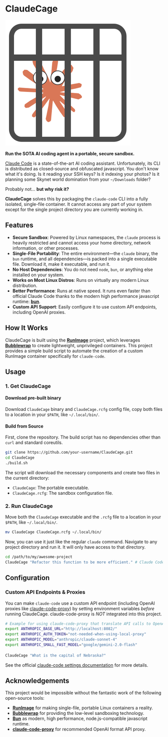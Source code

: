# ClaudeCage

![ClaudeCage Icon](icon.svg)

**Run the SOTA AI coding agent in a portable, secure sandbox.**

[Claude Code](https://github.com/anthropics/claude-code) is a state-of-the-art AI coding assistant. Unfortunately, its CLI is distributed as closed-source and obfuscated javascript. You don't know what it's doing. Is it reading your SSH keys? Is it indexing your photos? Is it planning some Skynet world domination from your `~/Downloads` folder?

Probably not... **but why risk it?**

**ClaudeCage** solves this by packaging the `claude-code` CLI into a fully isolated, single-file container. It cannot access any part of your system except for the single project directory you are currently working in.

## Features

- **Secure Sandbox**: Powered by Linux namespaces, the `claude` process is heavily restricted and cannot access your home directory, network information, or other processes.
- **Single-File Portability**: The entire environment—the `claude` binary, the `bun` runtime, and all dependencies—is packed into a single executable file. Download it, make it executable, and run it.
- **No Host Dependencies**: You do not need `node`, `bun`, or anything else installed on your system.
- **Works on Most Linux Distros**: Runs on virtually any modern Linux distribution.
- **Better Performance**: Runs at native speed. It runs even faster than official Claude Code thanks to the modern high performance javascript runtime: [**bun**](https://github.com/oven-sh/bun).
- **Custom API Support**: Easily configure it to use custom API endpoints, including OpenAI proxies.

## How It Works

ClaudeCage is built using the [**RunImage**](https://github.com/VHSgunzo/runimage) project, which leverages [**Bubblewrap**](https://github.com/containers/bubblewrap) to create lightweight, unprivileged containers. This project provides a simple build script to automate the creation of a custom RunImage container specifically for `claude-code`.

## Usage

### 1. Get ClaudeCage

#### Download pre-built binary

Download `ClaudeCage` binary and `ClaudeCage.rcfg` config file, copy both files to a location in your `$PATH`, like `~/.local/bin/`.

#### Build from Source

First, clone the repository. The build script has no dependencies other than `curl` and standard coreutils.

```bash
git clone https://github.com/your-username/ClaudeCage.git
cd ClaudeCage
./build.sh
```

The script will download the necessary components and create two files in the current directory:

- `ClaudeCage`: The portable executable.
- `ClaudeCage.rcfg`: The sandbox configuration file.

### 2. Run ClaudeCage

Move both the `ClaudeCage` executable and the `.rcfg` file to a location in your `$PATH`, like `~/.local/bin/`.

```bash
mv ClaudeCage ClaudeCage.rcfg ~/.local/bin/
```

Now, you can use it just like the regular `claude` command. Navigate to any project directory and run it. It will only have access to that directory.

```bash
cd /path/to/my/awesome-project
ClaudeCage "Refactor this function to be more efficient." # Claude Code now has access to this directory only
```

## Configuration

### Custom API Endpoints & Proxies

You can make `claude-code` use a custom API endpoint (including OpenAI proxies like [claude-code-proxy](https://github.com/fuergaosi233/claude-code-proxy)) by setting environment variables _before_ running ClaudeCage. claude-code-proxy is _NOT_ integrated into this project.

```bash
# Example for using claude-code-proxy that translate API calls to OpenAI API format.
export ANTHROPIC_BASE_URL="http://localhost:8082/"
export ANTHROPIC_AUTH_TOKEN="not-needed-when-using-local-proxy"
export ANTHROPIC_MODEL="anthropic/claude-sonnet-4"
export ANTHROPIC_SMALL_FAST_MODEL="google/gemini-2.0-flash"

ClaudeCage "What is the capital of Nebraska?"
```

See the official [claude-code settings documentation](https://docs.anthropic.com/en/docs/claude-code/settings#environment-variables) for more details.

## Acknowledgements

This project would be impossible without the fantastic work of the following open-source tools:

- [**RunImage**](https://github.com/VHSgunzo/runimage) for making single-file, portable Linux containers a reality.
- [**Bubblewrap**](https://github.com/containers/bubblewrap) for providing the low-level sandboxing technology.
- [**Bun**](https://github.com/oven-sh/bun) as modern, high performance, node.js-compatible javascript runtime.
- [**claude-code-proxy**](https://github.com/fuergaosi233/claude-code-proxy) for recommended OpenAI format API proxy.
